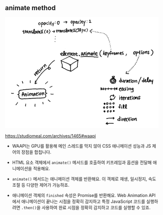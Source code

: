 ## animate method

![animate-method](/assets/animate-method.png)

https://studiomeal.com/archives/1465#waapi

- WAAPI는 GPU를 활용해 메인 스레드를 막지 않아 CSS 애니메이션 성능과 JS 제어의 장점을 합칩니다.

- HTML 요소 객체에서 `animate()` 메서드를 호출하여 키프레임과 옵션을 전달해 애니메이션을 적용해요.

- `animate()` 메서드는 애니메이션 객체를 반환해요. 이 객체로 재생, 일시정지, 속도 조절 등 다양한 제어가 가능하죠.

- 애니메이션 객체의 `finished` 속성은 Promise를 반환해요. Web Animation API에서 애니메이션이 끝나는 시점을 정확히 감지하고 특정 JavaScript 코드를 실행하려면 `.then()`을 사용하여 완료 시점을 정확히 감지하고 코드를 실행할 수 있죠.
